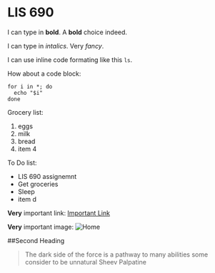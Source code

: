 # LIS 690

I can type in **bold**. A **bold** choice indeed.

I can type in *intalics*. Very *fancy*.

I can use inline code formating like this `ls`.

How about a code block:

```
for i in *; do
  echo "$i"
done
```

Grocery list:
1. eggs
2. milk
3. bread
4. item 4

To Do list:
- LIS 690 assignemnt
- Get groceries
- Sleep
- item d

**Very** important link: [Important Link](https://www.youtube.com/watch?v=xvFZjo5PgG0)

**Very** important image: ![Home](https://github.com/JacJenk54/LIS-690/assets/157763172/1281a8d6-b8c2-4ae9-af52-4ba777cedec1)

##Second Heading

> The dark side of the force is a pathway to many abilities some consider to be unnatural
Sheev Palpatine
